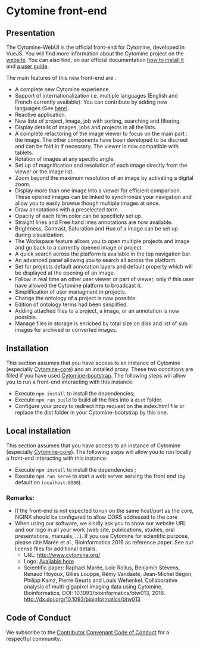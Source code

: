 # Cytomine front-end

## Presentation

The Cytomine-WebUI is the official front-end for Cytomine, developed in VueJS.
You will find more information about the Cytomine project on the [website](https://www.cytomine.org).
You can also find, on our official documentation [how to install it](https://documentation.cytomine.org/How-to-install-Cytomine?structure=Admins) and [a user guide](https://documentation.cytomine.org/UsersV2?structure=UsersV2).

The main features of this new front-end are :
* A complete new Cytomine experience.
* Support of internationalization i.e. multiple languages (English and French currently available). You can contribute by adding new languages (See [here](https://documentation.cytomine.org/community/how-to-contribute#translate-cytomine-in-your-language)).
* Reactive application.
* New lists of project, image, job with sorting, searching and filtering.
* Display details of images, jobs and projects in all the lists.
* A complete refactoring of the image viewer to focus on the main part : the image. The other components have been developed to be discreet and can be fold in if necessary. The viewer is now compatible with tablets.
* Rotation of images at any specific angle.
* Set up of magnification and resolution of each image directly from the viewer or the image list.
* Zoom beyond the maximum resolution of an image by activating a digital zoom.
* Display more than one image into a viewer for efficient comparison. These opened images can be linked to synchronize your navigation and allow you to easily browse though multiple images at once.
* Draw annotations with a preselected term.
* Opacity of each term color can be specificly set up.
* Straight lines and Free hand lines annotations are now available.
* Brightness, Contrast, Saturation and Hue of a image can be set up during visualization.
* The Workspace feature allows you to open multiple projects and image and go back to a currently opened image or project.
* A quick search across the platform is available in the top navigation bar.
* An advanced panel allowing you to search all across the platform.
* Set for projects default annotation layers and default property which will be displayed at the opening of an image.
* Follow in real time an other user viewer or part of viewer, only if this user have allowed the Cytomine platform to broadcast it.
* Simplification of user managment in projects.
* Change the ontology of a project is now possible.
* Edition of ontology terms had been simplified.
* Adding attached files to a project, a image, or an annotation is now possible.
* Manage files in storage is enriched by total size on disk and list of sub images for archived or converted images.


## Installation
This section assumes that you have access to an instance of Cytomine (especially [Cytomine-core](https://github.com/cytomine/Cytomine-core)) and an installed proxy. These two conditions are filled if you have used [Cytomine-bootstrap](https://github.com/cytomine/Cytomine-bootstrap). The following steps will allow you to run a front-end interacting with this instance:

* Execute `npm install` to install the dependencies;
* Execute `npm run build` to build all the files into a `dist` folder.
* Configure your proxy to redirect http request on the index.html file or replace the dist folder in your Cytomine-bootstrap by this one.

## Local installation
This section assumes that you have access to an instance of Cytomine (especially [Cytomine-core](https://github.com/cytomine/Cytomine-core)). The following steps will allow you to run locally a front-end interacting with this instance:

* Execute `npm install` to install the dependencies ;
* Execute `npm run serve` to start a web server serving the front end (by default on `localhost:8080`).

### Remarks:

* If the front-end is not expected to run on the same host/port as the core, NGINX should be configured to allow CORS addressed to the core
* When using our software, we kindly ask you to show our website URL and our logo in all your work (web site, publications, studies, oral presentations, manuals, ...). If you use Cytomine for scientific purpose, please cite Marée et al., Bioinformatics 2016 as reference paper. See our license files for additional details.
  - URL: http://www.cytomine.org/
  - Logo: [Available here](https://doc.cytomine.org/img/logo_cyto_org.png)
  - Scientific paper: Raphaël Marée, Loïc Rollus, Benjamin Stévens, Renaud Hoyoux, Gilles Louppe, Rémy Vandaele, Jean-Michel Begon, Philipp Kainz, Pierre Geurts and Louis Wehenkel. Collaborative analysis of multi-gigapixel imaging data using Cytomine, Bioinformatics, DOI: 10.1093/bioinformatics/btw013, 2016. http://dx.doi.org/10.1093/bioinformatics/btw013

## Code of Conduct

We subscribe to the [Contributor Convenant Code of Conduct](https://documentation.cytomine.org/Code-of-Conduct) for a respectful community.

